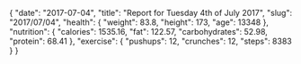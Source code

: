 {
    "date": "2017-07-04",
    "title": "Report for Tuesday 4th of July 2017",
    "slug": "2017\/07\/04",
    "health": {
        "weight": 83.8,
        "height": 173,
        "age": 13348
    },
    "nutrition": {
        "calories": 1535.16,
        "fat": 122.57,
        "carbohydrates": 52.98,
        "protein": 68.41
    },
    "exercise": {
        "pushups": 12,
        "crunches": 12,
        "steps": 8383
    }
}